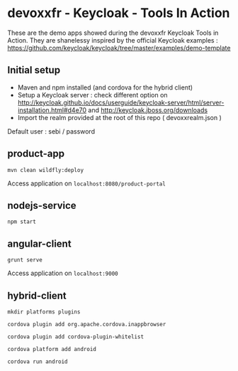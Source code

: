 # devoxxfr - Keycloak - Tools In Action

These are the demo apps showed during the devoxxfr Keycloak Tools in Action.
They are shanelessy inspired by the official Keycloak examples : https://github.com/keycloak/keycloak/tree/master/examples/demo-template

## Initial setup 
* Maven and npm installed (and cordova for the hybrid client) 
* Setup a Keycloak server : check different option on http://keycloak.github.io/docs/userguide/keycloak-server/html/server-installation.html#d4e70 and http://keycloak.jboss.org/downloads
* Import the realm provided at the root of this repo ( devoxxrealm.json ) 

Default user : sebi / password 


## product-app 

`mvn clean wildfly:deploy` 

Access application on `localhost:8080/product-portal` 

## nodejs-service 

`npm start`

## angular-client

`grunt serve`

Access application on `localhost:9000`

## hybrid-client

```
mkdir platforms plugins

cordova plugin add org.apache.cordova.inappbrowser

cordova plugin add cordova-plugin-whitelist

cordova platform add android

cordova run android


```

    

